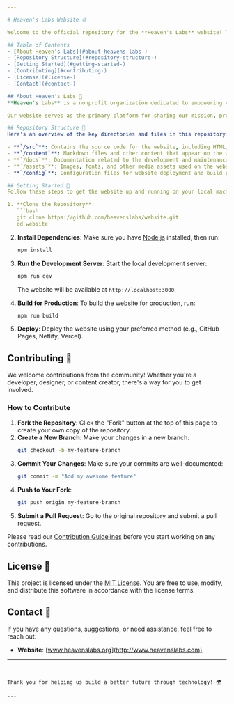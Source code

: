 ```yaml
---

# Heaven's Labs Website 🌐

Welcome to the official repository for the **Heaven's Labs** website! This repository contains the source code, content, and resources for the organization's website, which serves as the central hub for all information related to Heaven's Labs.

## Table of Contents
- [About Heaven's Labs](#about-heavens-labs-)
- [Repository Structure](#repository-structure-)
- [Getting Started](#getting-started-)
- [Contributing](#contributing-)
- [License](#license-)
- [Contact](#contact-)

## About Heaven's Labs 🌟
**Heaven's Labs** is a nonprofit organization dedicated to empowering communities through technology. We bring together students, job seekers, and professionals to collaborate on open-source projects, fostering growth, learning, and real-world experience in the field of computer science.

Our website serves as the primary platform for sharing our mission, projects, and opportunities to get involved.

## Repository Structure 📂
Here's an overview of the key directories and files in this repository:

- **`/src`**: Contains the source code for the website, including HTML, CSS, JavaScript, and other assets.
- **`/content`**: Markdown files and other content that appear on the website.
- **`/docs`**: Documentation related to the development and maintenance of the website.
- **`/assets`**: Images, fonts, and other media assets used on the website.
- **`/config`**: Configuration files for website deployment and build processes.

## Getting Started 🚀
Follow these steps to get the website up and running on your local machine:

1. **Clone the Repository**:
   ```bash
   git clone https://github.com/heavenslabs/website.git
   cd website
   ```

2. **Install Dependencies**:
   Make sure you have [Node.js](https://nodejs.org/) installed, then run:
   ```bash
   npm install
   ```

3. **Run the Development Server**:
   Start the local development server:
   ```bash
   npm run dev
   ```
   The website will be available at `http://localhost:3000`.

4. **Build for Production**:
   To build the website for production, run:
   ```bash
   npm run build
   ```

5. **Deploy**:
   Deploy the website using your preferred method (e.g., GitHub Pages, Netlify, Vercel).

## Contributing 🤝
We welcome contributions from the community! Whether you're a developer, designer, or content creator, there's a way for you to get involved.

### How to Contribute
1. **Fork the Repository**: Click the "Fork" button at the top of this page to create your own copy of the repository.
2. **Create a New Branch**: Make your changes in a new branch:
   ```bash
   git checkout -b my-feature-branch
   ```
3. **Commit Your Changes**: Make sure your commits are well-documented:
   ```bash
   git commit -m "Add my awesome feature"
   ```
4. **Push to Your Fork**:
   ```bash
   git push origin my-feature-branch
   ```
5. **Submit a Pull Request**: Go to the original repository and submit a pull request.

Please read our [Contribution Guidelines](CONTRIBUTING) before you start working on any contributions.

## License 📄
This project is licensed under the [MIT License](LICENSE). You are free to use, modify, and distribute this software in accordance with the license terms.

## Contact 📧
If you have any questions, suggestions, or need assistance, feel free to reach out:

- **Website**: [www.heavenslabs.org](http://www.heavenslabs.com)

---
```


Thank you for helping us build a better future through technology! 🌍

---

